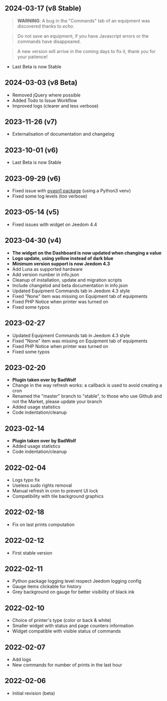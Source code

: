 ## 2024-03-17 (v8 Stable)
> **WARNING**:
> A bug in the "Commands" tab of an equipment was discovered thanks to *echo*.

> Do not save an equipment, if you have Javascript errors or the commands have disappeared.

> A new version will arrive in the coming days to fix it, thank you for your patience!

- Last Beta is now Stable

## 2024-03-03 (v8 Beta)
- Removed jQuery where possible
- Added Todo to Issue Workflow
- Improved logs (clearer and less verbose)

## 2023-11-26 (v7)
- Externalisation of documentation and changelog

## 2023-10-01 (v6)
- Last Beta is now Stable

## 2023-09-29 (v6)
- Fixed issue with [pyasn1 package](https://community.jeedom.com/t/107671) (using a Python3 venv)
- Fixed some log levels (too verbose)

## 2023-05-14 (v5)
- Fixed issues with widget on Jeedom 4.4

## 2023-04-30 (v4)
- **The widget on the Dashboard is now updated when changing a value**
- **Logo update, using yellow instead of dark blue**
- **Minimum version support is now Jeedom 4.3**
- Add Luna as supported hardware
- Add version number in info.json
- Cleanup of installation, update and migration scripts
- Include changelod and beta documentation in info.json
- Updated Equipment Commands tab in Jeedom 4.3 style
- Fixed "None" item was missing on Equipment tab of equipments
- Fixed PHP Notice when printer was turned on
- Fixed some typos

## 2023-02-27
- Updated Equipment Commands tab in Jeedom 4.3 style
- Fixed "None" item was missing on Equipment tab of equipments
- Fixed PHP Notice when printer was turned on
- Fixed some typos

## 2023-02-20
- **Plugin taken over by BadWolf**
- Change in the way refresh works: a callback is used to avoid creating a cron
- Renamed the "master" branch to "stable", to those who use Github and not the Market, please update your branch
- Added usage statistics
- Code indentation/cleanup

## 2023-02-14
- **Plugin taken over by BadWolf**
- Added usage statistics
- Code indentation/cleanup

## 2022-02-04
- Logs typo fix
- Useless sudo rights removal
- Manual refresh in cron to prevent UI lock
- Compatibility with tile background graphics

## 2022-02-18
- Fix on last prints computation

## 2022-02-12
- First stable version

## 2022-02-11
- Python package logging level respect Jeedom logging config
- Gauge items clickable for history
- Grey background on gauge for better visibility of black ink

## 2022-02-10
- Choice of printer's type (color or back & white)
- Smaller widget with status and page counters information
- Widget compatible with visible status of commands

## 2022-02-07
- Add logs
- New commands for number of prints in the last hour

## 2022-02-06
- Initial revision (beta)

